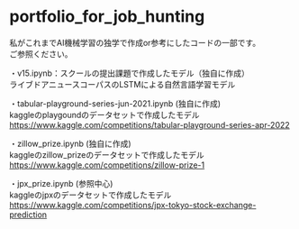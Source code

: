 # portfolio_for_job_hunting
私がこれまでAI機械学習の独学で作成or参考にしたコードの一部です。  
ご参照ください。  

・v15.ipynb：スクールの提出課題で作成したモデル（独自に作成）  
  ライブドアニュースコーパスのLSTMによる自然言語学習モデル  
  
・tabular-playground-series-jun-2021.ipynb (独自に作成)  
  kaggleのplaygoundのデータセットで作成したモデル  
  https://www.kaggle.com/competitions/tabular-playground-series-apr-2022  
  
・zillow_prize.ipynb (独自に作成)  
  kaggleのzillow_prizeのデータセットで作成したモデル  
  https://www.kaggle.com/competitions/zillow-prize-1  
  
・jpx_prize.ipynb (参照中心)  
  kaggleのjpxのデータセットで作成したモデル  
  https://www.kaggle.com/competitions/jpx-tokyo-stock-exchange-prediction
  
